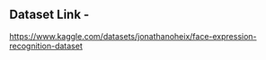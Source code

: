 ## Dataset Link - 
https://www.kaggle.com/datasets/jonathanoheix/face-expression-recognition-dataset
